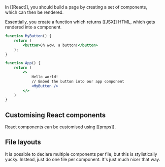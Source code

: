 In [[React]], you should build a page by creating a set of components, which can then be rendered.

Essentially, you create a function which returns [[JSX]] HTML, which gets rendered into a component.

```jsx
function MyButton() {
	return (
		<button>Oh wow, a button!</button>
	);
}

function App() {
	return (
		<>
			Hello world!
			// Embed the button into our app component
			<MyButton />
		</>
	)
}
```

## Customising React components
React components can be customised using [[props]].

## File layouts
It is possible to declare multiple components per file, but this is stylistically yucky. Instead, just do one file per component. It's just much nicer that way.
